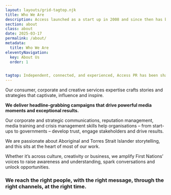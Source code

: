 ```yaml
---
layout: layouts/grid-tagtop.njk
title: Who We Are
description: Access launched as a start up in 2008 and since then has become one of the industry’s most respected independent communications and PR agencies.
section: about
class: about
date: 2025-03-17
permalink: /about/
metadata:
  title: Who We Are
eleventyNavigation:
  key: About Us
  order: 1


tagtop: Independent, connected, and experienced, Access PR has been shaping the success of iconic brands, destinations, events and organisations since 2008.
---
```







Our consumer, corporate and creative services expertise crafts stories and strategies that captivate, influence and inspire.

<strong>We deliver headline-grabbing campaigns that drive powerful media moments and exceptional results.</strong>

Our corporate and strategic communications, reputation management, media training and crisis management skills help organisations –  from start-ups to governments – develop trust, engage stakeholders and drive results. 

We are passionate about Aboriginal and Torres Strait Islander storytelling, and this sits at the heart of most of our work. 

Whether it’s across culture, creativity or business, we amplify First Nations’ voices to raise awareness and understanding, spark conversations and unlock opportunities.

### We reach the right people, with the right message, through the right channels, at the right time. ###
